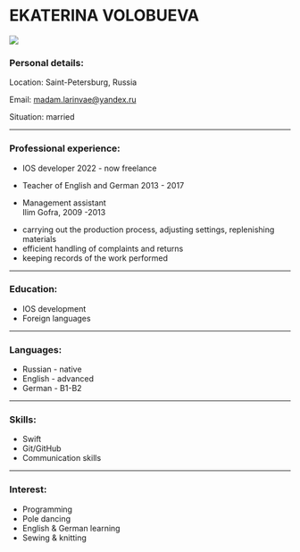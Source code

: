 # EKATERINA VOLOBUEVA

![](/img/MyFoto.jpg)

### Personal details:

Location: Saint-Petersburg, Russia

Email: <madam.larinvae@yandex.ru>

Situation: married 

---
### Professional experience: 

* IOS developer 2022 - now
freelance

* Teacher of English and German 2013 - 2017

* Management assistant  
Ilim Gofra, 2009 -2013
- carrying out the production process, adjusting settings, replenishing materials
- efficient handling of complaints and returns
- keeping records of the work performed 
---
### Education: 

* IOS development 
* Foreign languages

---
### Languages:

* Russian - native
* English - advanced
* German - B1-B2
---
### Skills:

* Swift
* Git/GitHub
* Communication skills
---
### Interest:

* Programming
* Pole dancing
* English & German learning
* Sewing & knitting
